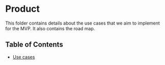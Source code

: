 # Product

This folder contains details about the use cases that we aim to implement for the MVP. It also contains the road map.

Table of Contents
---

- [Use cases](./use_cases.md)
